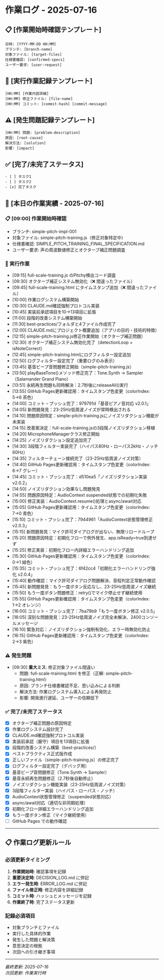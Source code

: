 # 作業ログ - 2025-07-16

## 📋 [作業開始時確認テンプレート]
```
日時: [YYYY-MM-DD HH:MM]
ブランチ: [branch-name]
対象ファイル: [target-files]
仕様書確認: [confirmed-specs]
ユーザー要求: [user-request]
```

## 🔧 [実行作業記録テンプレート]
```
[HH:MM] [作業内容詳細]
[HH:MM] 修正ファイル: [file-name]
[HH:MM] コミット: [commit-hash] [commit-message]
```

## ⚠️ [発生問題記録テンプレート]
```
[HH:MM] 問題: [problem-description]
原因: [root-cause]
解決方法: [solution]
影響: [impact]
```

## ✅ [完了/未完了ステータス]
```
- [ ] タスク1
- [ ] タスク2
- [x] 完了タスク
```

## 📝 [本日の作業実績 - 2025-07-16]

### 📋 [09:00] 作業開始時確認
- ブランチ: simple-pitch-impl-001
- 対象ファイル: simple-pitch-training.js（修正対象特定中）
- 仕様書確認: SIMPLE_PITCH_TRAINING_FINAL_SPECIFICATION.md
- ユーザー要求: 声の周波数値修正とオクターブ補正問題調査

### 🔧 実行作業
- [09:15] full-scale-training.js のPitchy検出コード調査
- [09:30] オクターブ補正システム無効化（❌ 間違ったファイル）
- [09:45] full-scale-training.html にタイムスタンプ追加（❌ 間違ったファイル）
- [10:00] 作業ログシステム構築開始
- [10:30] CLAUDE.md確認強制プロトコル実装
- [10:45] 実装前承認項目を10→13項目に拡張
- [11:00] 段階的改善システム構築開始
- [11:30] best-practices/フォルダと4ファイル作成完了
- [12:00] CLAUDE.mdにプロジェクト概要追加（アプリの目的・技術的特徴）
- [12:15] simple-pitch-training.js修正作業開始（オクターブ補正問題）
- [12:30] オクターブ補正システム無効化完了（detectionLoop + isNoteCorrect）
- [12:45] simple-pitch-training.htmlにログフィルター設定追加
- [12:50] ログフィルター設定完了（重要ログのみ表示）
- [13:45] 基音ビープ音問題修正開始（simple-pitch-training.js）
- [13:50] playBaseTone()メソッド修正完了：Tone.Synth → Sampler（Salamander Grand Piano）
- [13:51] 永続再生問題も同時解決：2.7秒後にreleaseAll()実行
- [13:55] GitHub Pages更新確認用：タイムスタンプ色変更（colorIndex: 5→6 茶色）
- [14:00] コミット・プッシュ完了：979791d「基音ピアノ音対応 v2.0.1」
- [14:05] 新問題発見：23-25Hz低周波ノイズが常時検出される
- [14:10] 問題原因特定：simple-pitch-training.jsにノイズリダクション機能が未実装
- [14:15] 改善案決定：full-scale-training.jsの3段階ノイズリダクション移植
- [14:20] MicrophoneManagerクラス修正開始
- [14:25] ノイズリダクション設定追加完了
- [14:30] 3段階フィルター実装完了（ハイパス80Hz・ローパス2kHz・ノッチ60Hz）
- [14:35] フィルターチェーン接続完了（23-25Hz低周波ノイズ対策）
- [14:40] GitHub Pages更新確認用：タイムスタンプ色変更（colorIndex: 6→7 グレー）
- [14:45] コミット・プッシュ完了：d510ea5「ノイズリダクション実装 v2.0.2」
- [14:50] ノイズリダクション効果なし問題発見
- [14:55] 問題原因特定：AudioContext suspended状態での初期化失敗
- [15:00] 修正実装：AudioContext.resume()処理とasync/await対応
- [15:05] GitHub Pages更新確認用：タイムスタンプ色変更（colorIndex: 7→0 青色）
- [15:10] コミット・プッシュ完了：7944961「AudioContext状態管理修正 v2.0.3」
- [15:15] 新問題発見：マイク許可ダイアログが出ない、無限リロードループ
- [15:20] 問題原因特定：初期化フローで例外発生、app.isReady=true到達せず
- [15:25] 修正実装：初期化フロー内詳細エラーハンドリング追加
- [15:30] GitHub Pages更新確認用：タイムスタンプ色変更（colorIndex: 0→1 緑色）
- [15:35] コミット・プッシュ完了：6f42cc4「初期化エラーハンドリング強化 v2.0.4」
- [15:40] 動作確認：マイク許可ダイアログ問題解決、音程判定正常動作確認
- [15:45] 新問題発見：もう一度ボタン反応なし、23-25Hz低周波ノイズ継続
- [15:50] もう一度ボタン問題修正：retry()でマイク停止せず継続使用
- [15:55] GitHub Pages更新確認用：タイムスタンプ色変更（colorIndex: 1→2 オレンジ）
- [16:00] コミット・プッシュ完了：7ba79b9「もう一度ボタン修正 v2.0.5」
- [16:05] 深刻な問題発見：23-25Hz低周波ノイズ完全未解決、2400コンソールメッセージ
- [16:10] 緊急対応：ノイズリダクション強制有効化、エラー時無効化防止
- [16:15] GitHub Pages更新確認用：タイムスタンプ色変更（colorIndex: 2→3 紫色）

### ⚠️ 発生問題
- [09:30] **重大ミス**: 修正対象ファイル間違い
  - 問題: full-scale-training.html を修正（正解: simple-pitch-training.html）
  - 原因: ブランチ仕様書確認不足、思い込みによる判断
  - 解決方法: 作業ログシステム導入による再発防止
  - 影響: 開発進行遅延、ユーザーの信頼低下

### ✅ 完了/未完了ステータス
- [x] オクターブ補正問題の原因特定
- [x] 作業ログシステム設計完了
- [x] CLAUDE.md確認強制プロトコル実装
- [x] 実装前承認（厳守）項目を13項目に拡張
- [x] 段階的改善システム構築（best-practices/）
- [x] ベストプラクティス正式版作成
- [x] 正しいファイル（simple-pitch-training.js）の修正完了
- [x] ログフィルター設定完了（デバッグ用）
- [x] 基音ビープ音問題修正（Tone.Synth → Sampler）
- [x] 基音永続再生問題修正（2.7秒後自動停止）
- [x] ノイズリダクション機能実装（23-25Hz低周波ノイズ対策）
- [x] 3段階フィルター実装（ハイパス・ローパス・ノッチ）
- [x] AudioContext状態管理修正（suspended状態対応）
- [x] async/await対応（適切な非同期処理）
- [x] 初期化フロー詳細エラーハンドリング追加
- [x] もう一度ボタン修正（マイク継続使用）
- [ ] GitHub Pages での動作確認

---

## 📋 作業ログ更新ルール

### 必須更新タイミング
1. **作業開始時**: 確認事項を記録
2. **重要決定時**: DECISION_LOG.md に併記
3. **エラー発生時**: ERROR_LOG.md に併記
4. **ファイル修正時**: 修正内容を詳細記録
5. **コミット時**: ハッシュとメッセージを記録
6. **作業終了時**: 完了ステータス更新

### 記録必須項目
- 対象ブランチとファイル
- 実行した具体的作業
- 発生した問題と解決策
- 意思決定の根拠
- 次回への引き継ぎ事項

---

*最終更新: 2025-07-16*  
*次回更新: 作業実行時*